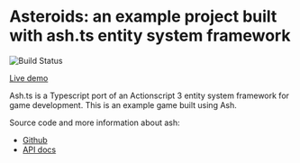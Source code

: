 # Asteroids: an example project built with ash.ts entity system framework
![Build Status](https://github.com/icek/asteroids-pixi/workflows/Publish/badge.svg)

[Live demo](https://icek.github.io/asteroids)

Ash.ts is a Typescript port of an Actionscript 3 entity system framework for game development. This is an example game built using Ash.

Source code and more information about ash:

* [Github](https://github.com/icek/ash)
* [API docs](https://icek.github.io/ash)

